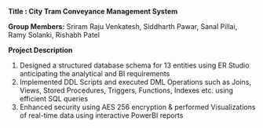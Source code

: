 **Title : City Tram Conveyance Management System**

**Group Members:**
Sriram Raju Venkatesh,
Siddharth Pawar,
Sanal Pillai,
Ramy Solanki,
Rishabh Patel

**Project Description**
1. Designed a structured database schema for 13 entities using ER Studio anticipating the analytical and BI requirements 
2. Implemented DDL Scripts and executed DML Operations such as Joins, Views, Stored Procedures, Triggers, Functions, Indexes etc. using efficient SQL queries
3. Enhanced security using AES 256 encryption & performed Visualizations of real-time data using interactive PowerBI reports



